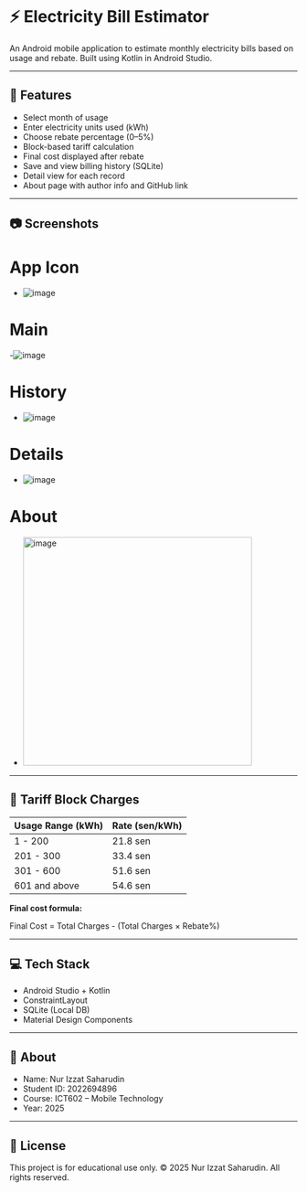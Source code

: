 # ⚡ Electricity Bill Estimator

An Android mobile application to estimate monthly electricity bills based on usage and rebate. Built using Kotlin in Android Studio.

---

## 📱 Features

- Select month of usage
- Enter electricity units used (kWh)
- Choose rebate percentage (0–5%)
- Block-based tariff calculation
- Final cost displayed after rebate
- Save and view billing history (SQLite)
- Detail view for each record
- About page with author info and GitHub link

---

## 📷 Screenshots

# App Icon
- ![image](https://github.com/user-attachments/assets/0a153c18-cad2-4356-99f6-8758a127da1d)

# Main
-![image](https://github.com/user-attachments/assets/e6f253ac-d4f6-4370-b609-7a81a64503c4)

# History
- ![image](https://github.com/user-attachments/assets/d048b038-6894-4e89-90b8-942c2c1632ab)

# Details
- ![image](https://github.com/user-attachments/assets/eeb1d243-6111-4c53-9f3d-ce816114f3f6)

# About
- <img src="https://github.com/user-attachments/assets/fa620f4f-c558-4622-8b5d-55f03406fec5" alt="image" height="400"/>





---

## 🧮 Tariff Block Charges

| Usage Range (kWh) | Rate (sen/kWh) |
|-------------------|----------------|
| 1 - 200           | 21.8 sen       |
| 201 - 300         | 33.4 sen       |
| 301 - 600         | 51.6 sen       |
| 601 and above     | 54.6 sen       |

**Final cost formula:**

Final Cost = Total Charges - (Total Charges × Rebate%)

---

## 💻 Tech Stack

- Android Studio + Kotlin
- ConstraintLayout
- SQLite (Local DB)
- Material Design Components

---

## 👤 About
- Name: Nur Izzat Saharudin
- Student ID: 2022694896
- Course: ICT602 – Mobile Technology
- Year: 2025

---

## 📜 License
This project is for educational use only.
© 2025 Nur Izzat Saharudin. All rights reserved.
